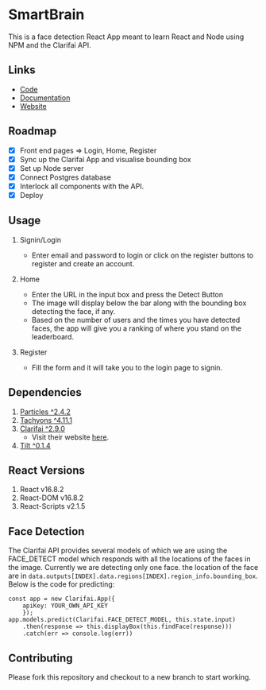# SmartBrain

This is a face detection React App meant to learn React and Node using NPM and the Clarifai API.

## Links

-   [Code](https://github.com/nair-ayush/SmartBrain)
-   [Documentation](https://nair-ayush.github.io/SmartBrain/)
-   [Website](https://smartbraincla.herokuapp.com/)

## Roadmap

-   [x] Front end pages => Login, Home, Register
-   [x] Sync up the Clarifai App and visualise bounding box
-   [x] Set up Node server
-   [x] Connect Postgres database
-   [x] Interlock all components with the API.
-   [x] Deploy

## Usage

1. Signin/Login

    - Enter email and password to login or click on the register buttons to register and create an account.

2. Home
    - Enter the URL in the input box and press the Detect Button
    - The image will display below the bar along with the bounding box detecting the face, if any.
    - Based on the number of users and the times you have detected faces, the app will give you a ranking of where you stand on the leaderboard.
3. Register
    - Fill the form and it will take you to the login page to signin.

## Dependencies

1. [Particles ^2.4.2](https://www.npmjs.com/package/react-particles-js)
2. [Tachyons ^4.11.1](https://www.npmjs.com/package/tachyons)
3. [Clarifai ^2.9.0](https://www.npmjs.com/package/clarifai)
    - Visit their website [here](https://clarifai.com/).
4. [Tilt ^0.1.4](https://www.npmjs.com/package/react-tilt)

## React Versions

1. React v16.8.2
2. React-DOM v16.8.2
3. React-Scripts v2.1.5

## Face Detection

The Clarifai API provides several models of which we are using the FACE_DETECT model which responds with all the locations of the faces in the image. Currently we are detecting only one face. the location of the face are in `data.outputs[INDEX].data.regions[INDEX].region_info.bounding_box`. Below is the code for predicting:

```
const app = new Clarifai.App({
    apiKey: YOUR_OWN_API_KEY
    });
app.models.predict(Clarifai.FACE_DETECT_MODEL, this.state.input)
    .then(response => this.displayBox(this.findFace(response)))
    .catch(err => console.log(err))

```

## Contributing

Please fork this repository and checkout to a new branch to start working.

